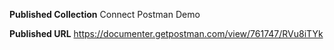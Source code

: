 
**Published Collection**
Connect Postman Demo

**Published URL**
https://documenter.getpostman.com/view/761747/RVu8iTYk